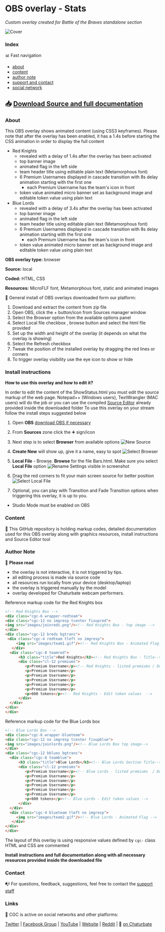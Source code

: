 # OBS overlay - Stats
*Custom overlay created for Battle of the Braves standalone section*

![Cover](https://raw.githubusercontent.com/cssmfc/obs/master/obs_overlays/obs_overlay_battle_stats/how%20to%20use/assets/stats_cover_obs_overlay.jpg)


### Index

:bar_chart: Fast navigation

* [about](README.md#about)
* [content](README.md#content)
* [author note](README.md#author-note)
* [support and contact](README.md#contact)
* [social network](README.md#links)

## :inbox_tray: [Download Source and full documentation](https://github.com/cssmfc/obs/releases/tag/v1.0.Stats)

### About
This OBS overlay shows animated content (using CSS3 keyframes).
Please note that after the overlay has been enabled, it has a 1.4s before starting the CSS animation in order to display the full content
* Red Knights
  * revealed with a delay of 1.4s after the overlay has been activated
  * top banner image
  * animated flag in the left side
  * team header title using editable plain text (Metamorphous font)
  * 6 Premium Usernames displayed in cascade transition with 8s delay animation starting with the first one
    * each Premium Username has the team's icon in front
  * token value animated micro banner set as background image and editable token value using plain text
* Blue Lords
  * revealed with a delay of 3.4s after the overlay has been activated
  * top banner image
  * animated flag in the left side
  * team header title using editable plain text (Metamorphous font)
  * 6 Premium Usernames displayed in cascade transition with 8s delay animation starting with the first one
    * each Premium Username has the team's icon in front
  * token value animated micro banner set as background image and editable token value using plain text
 

**OBS overlay type:** browser

**Source:** local

**Coded:** HTML, CSS

**Resources:** MicroFLF font, Metamorphous font, static and animated images


:wrench: General install of OBS overlays downloaded form our platform:
1. Download and extract the content from zip file
2. Open OBS, click the + button/icon from Sources manager window
3. Select the Browser option from the available options panel
4. Select Local file checkbox , browse button and select the html file provided
5. Set up the width and height of the overlay (it depends on what the overlay is showing)
6. Select the Refresh checkbox
7. Tweak the position of the installed overlay by dragging the red lines or corners
8. To trigger overlay visibility use the eye icon to show or hide

### Install instructions
**How to use this overlay and how to edit it?**

In order to edit the content of the ShowStatus.html you must edit the source markup of the web page. Notepad++ (Windows users), TextWrangler (MAC users) will do the job or you can use the compiled [Source Editor](https://github.com/cssmfc/obs/tree/master/source_editor_tool) already provided inside the downloaded folder
To use this overlay on your stream follow the install steps suggested below

1. Open **OBS** [download OBS if necessary](https://obsproject.com/)
2. From **Sources** zone click the :heavy_plus_sign: sign/icon
3. Next step is to select **Browser** from available options 
![New Source](https://raw.githubusercontent.com/cssmfc/obs/master/obs_overlays/obs_overlay_battle_stats/how%20to%20use/assets/1obs_add_new.jpg)

4. **Create New** will show up, give it a name, easy to spot 
![Select Browser](https://raw.githubusercontent.com/cssmfc/obs/master/obs_overlays/obs_overlay_battle_stats/how%20to%20use/assets/2obs_rename.jpg)

5. **Local File** - Browse. **Browse** for the file Bars.html. Make sure you select **Local File** option 
![Rename](https://raw.githubusercontent.com/cssmfc/obs/master/obs_overlays/obs_overlay_battle_stats/how%20to%20use/assets/3obs_local_file.jpg)
 Settings visible in screenshot
 
7. Drag the red corners to fit your main screen source for better position
![Select Local File](https://raw.githubusercontent.com/cssmfc/obs/master/obs_overlays/obs_overlay_battle_stats/how%20to%20use/assets/4obs_reposition_resize.jpg)

8. Optional, you can play with Transition and Fade Transition options when triggering this overlay, it is up to you.
- Studio Mode must be enabled on OBS



### Content

:open_file_folder: This GitHub repository is holding markup codes, detailed documentation used for this OBS overlay along with graphics resources, install instructions and Source Editor tool


### Author Note

:memo: **Please read**
* the overlay is not interactive, it is not triggered by tips.
* all editing process is made via source code
* all resources run locally from your device (desktop/laptop)
* the overlay is triggered manually by the model
* overlay developed for Chaturbate webcam performers.

Reference markup code for the Red Knights box
```html
<!-- Red Knights Box -->
<div class="cgc-6 wrapper-redteam">
<div class="cgc-12 no imgresp tcenter fixupred">
<img src="images/joinreds.png"/><!-- Red Knights Box - top image -->
</div>
<div class="cgc-12 breds bgtrans">
 <div class="cgc-4 redteam tleft no imgresp">
     <img src="images/team1.gif"/><!-- Red Knights Box - Animated Flag-->
   </div>
  <div class="cgc-8 teamred">
      <h3 class="title">Red Knights</h3><!-- Red Knights Box - Title-->
      <div class="cl-12 premiums">
         <p>Premium Username</p><!-- Red Knights - listed premiums / Do not add more -->
         <p>Premium Username</p>
         <p>Premium Username</p>
         <p>Premium Username</p>
         <p>Premium Username</p>
         <p>Premium Username</p>
         <p>600 tokens</p><!-- Red Knights - Edit token values  -->
      </div>
  </div>
</div>
</div>
```

Reference markup code for the Blue Lords box

```html
<!-- Blue Lords Box -->
<div class="cgc-6 wrapper-blueteam">
<div class="cgc-12 no imgresp tcenter fixupblue">
<img src="images/joinlords.png"/><!-- Blue Lords Box top image-->
</div>
<div class="cgc-12 bblues bgtrans">
  <div class="cgc-8 teamblue">
      <h3 class="title">Blue Lords</h3><!-- Blue Lords Section Title-->
      <div class="cl-12 premiums">
         <p>Premium Username</p><!-- Blue Lords - listed premiums  / Do not add more -->
         <p>Premium Username</p>
         <p>Premium Username</p>
         <p>Premium Username</p>
         <p>Premium Username</p>
         <p>Premium Username</p>
         <p>600 tokens</p><!-- Blue Lords - Edit token values -->
      </div>
  </div>
  <div class="cgc-4 blueteam tleft no imgresp">
     <img src="images/team2.gif"/><!-- Blue Lords - Animated Flag -->
   </div>
</div>
</div>
```
The layout of this overlay is using responsive values defined by `cgc-` class
HTML and CSS are commented


**Install instructions and full documentation along with all necessary resources provided inside the downloaded file**


### Contact

:mailbox_with_no_mail: For questions, feedback, suggestions, feel free to contact the [support staff](https://camgirl.cloud/contact/) 


### Links 

:link: CGC is active on social networks and other platforms:

[Twitter](https://www.twitter.com/CSSMFC) | [Facebook Group](https://www.facebook.com/groups/xniteproductions/) | [YouTube](https://www.youtube.com/channel/UCbJQMNUNpK1Pt-uGyOq7iQw) | [Website](https://camgirl.cloud/) | [Reddit](https://www.reddit.com/r/CamgirlLiveEditor/) | :underage: [on Chaturbate](https://chaturbate.com/redglove/)
